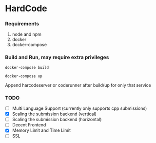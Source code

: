 # HardCode

### Requirements
1. node and npm
2. docker
3. docker-compose

### Build and Run, may require extra privileges
```
docker-compose build
```
```
docker-compose up
```
Append harcodeserver or coderunner after build/up for only that service

### TODO
- [ ] Multi Language Support (currently only supports cpp submissions)
- [x] Scaling the submission backend (vertical)
- [ ] Scaling the submission backend (horizontal)
- [ ] Decent Frontend
- [x] Memory Limit and Time Limit
- [ ] SSL
